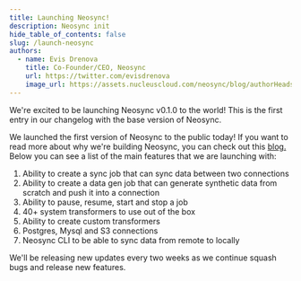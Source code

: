 ```yaml
---
title: Launching Neosync!
description: Neosync init
hide_table_of_contents: false
slug: /launch-neosync
authors:
  - name: Evis Drenova
    title: Co-Founder/CEO, Neosync
    url: https://twitter.com/evisdrenova
    image_url: https://assets.nucleuscloud.com/neosync/blog/authorHeadshots/evis.png
---
```


We're excited to be launching Neosync v0.1.0 to the world! This is the first entry in our changelog with the base version of Neosync.

<!-- truncate -->

We launched the first version of Neosync to the public today! If you want to read more about why we're building Neosync, you can check out this [blog.](https://neosync.dev/blog/introducing-neosync) Below you can see a list of the main features that we are launching with:

1. Ability to create a sync job that can sync data between two connections
2. Ability to create a data gen job that can generate synthetic data from scratch and push it into a connection
3. Ability to pause, resume, start and stop a job
4. 40+ system transformers to use out of the box
5. Ability to create custom transformers
6. Postgres, Mysql and S3 connections
7. Neosync CLI to be able to sync data from remote to locally

We'll be releasing new updates every two weeks as we continue squash bugs and release new features.
